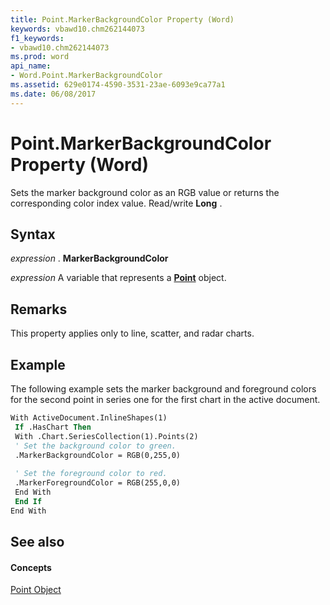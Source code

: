 ```yaml
---
title: Point.MarkerBackgroundColor Property (Word)
keywords: vbawd10.chm262144073
f1_keywords:
- vbawd10.chm262144073
ms.prod: word
api_name:
- Word.Point.MarkerBackgroundColor
ms.assetid: 629e0174-4590-3531-23ae-6093e9ca77a1
ms.date: 06/08/2017
---
```



# Point.MarkerBackgroundColor Property (Word)

Sets the marker background color as an RGB value or returns the corresponding color index value. Read/write **Long** .


## Syntax

 _expression_ . **MarkerBackgroundColor**

 _expression_ A variable that represents a **[Point](point-object-word.md)** object.


## Remarks

This property applies only to line, scatter, and radar charts. 


## Example

The following example sets the marker background and foreground colors for the second point in series one for the first chart in the active document.


```vb
With ActiveDocument.InlineShapes(1) 
 If .HasChart Then 
 With .Chart.SeriesCollection(1).Points(2) 
 ' Set the background color to green. 
 .MarkerBackgroundColor = RGB(0,255,0) 
 
 ' Set the foreground color to red. 
 .MarkerForegroundColor = RGB(255,0,0) 
 End With 
 End If 
End With 

```


## See also


#### Concepts


[Point Object](point-object-word.md)

